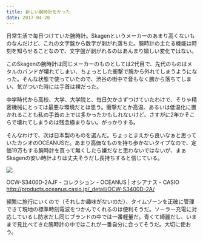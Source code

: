 ```yaml
---
title: 新しい腕時計をかった
date: 2017-04-20
---
```


日常生活で毎日つけていた腕時計。Skagenというメーカーのあまり高くないものなんだけど、これの文字盤から数字が剥がれ落ちた。腕時計の主たる機能は時刻を知らせることなので、文字盤が剥がれるのはあんまり嬉しい変化ではない。

このSkagenの腕時計は同じメーカーのものとしては2代目で、先代のものはメタルのバンドが壊れてしまい、ちょっとした衝撃で腕から外れてしまうようになった。そんな状態で使っていたので、渋谷の街中で音もなく腕から落ちてしまい、気がついた時には手首は裸だった。

中学時代から高校、大学、大学院と、毎日欠かさずつけていたわけで、そりゃ精密機械にとっては最悪な環境だとは思う。衝撃だとか高温、あるいは低温化に置かれることも私の手首の上では多かったかもしれないけど、さすがに2年かそこらで壊れてしまうのは残念極まりない。がっかりする。

そんなわけで、次は日本製のものを選んだ。ちょっとまえから良いなぁと思っていたカシオのOCEANUSだ。あまり高価なものを持ち歩かないタイプなので、定価19万もする腕時計を買って無くしたら嫌だなと思わないではないが、まぁSkagenの安い時計よりは丈夫そうだし長持ちすると信じている。

![](https://photos.xar.sh/27153418299_6f74113a90_h.jpg)

OCW-S3400D-2AJF - コレクション - OCEANUS | オシアナス - CASIO <br>
<http://products.oceanus.casio.jp/_detail/OCW-S3400D-2A/>

頻繁に旅行にいくので（それしか趣味がないのだ）、タイムゾーンを正確に管理できて現地の標準時刻電波をつかんでくれるのは便利そうだ。ソーラー充電に対応しているし防水だし同じブランドの中では一番軽量だ。青くて綺麗だし、いままで見比べてきた腕時計の中ではこれが一番自分に合ってそうだ。大切に使おう。
